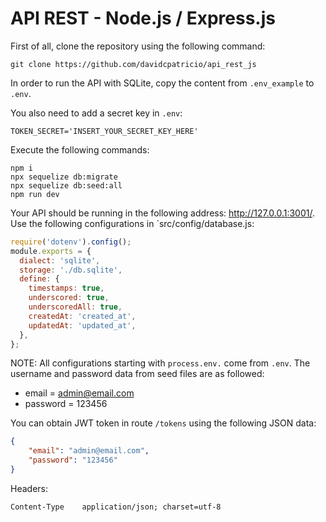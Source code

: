 # API REST - Node.js / Express.js

First of all, clone the repository using the following command:
```
git clone https://github.com/davidcpatricio/api_rest_js
```

In order to run the API with SQLite, copy the content from `.env_example` to `.env`.  

You also need to add a secret key in `.env`:

```
TOKEN_SECRET='INSERT_YOUR_SECRET_KEY_HERE'
```

Execute the following commands:

```
npm i
npx sequelize db:migrate
npx sequelize db:seed:all
npm run dev
```
Your API should be running in the following address: http://127.0.0.1:3001/.
Use the following configurations in `src/config/database.js:
```javascript
require('dotenv').config();
module.exports = {
  dialect: 'sqlite',
  storage: './db.sqlite',
  define: {
    timestamps: true,
    underscored: true,
    underscoredAll: true,
    createdAt: 'created_at',
    updatedAt: 'updated_at',
  },
};
```

NOTE: All configurations starting with `process.env.` come from `.env`.
The username and password data from seed files are as followed:
- email = admin@email.com
- password = 123456

You can obtain JWT token in route `/tokens` using the following JSON data:
```json
{
	"email": "admin@email.com",
	"password": "123456"
}
```
Headers:
```
Content-Type	application/json; charset=utf-8
```
